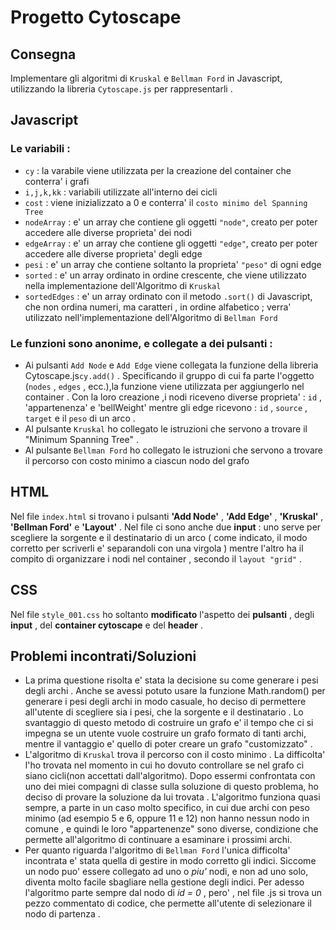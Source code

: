 # Progetto Cytoscape

## Consegna
Implementare gli algoritmi di `Kruskal` e `Bellman Ford` in Javascript, utilizzando
la libreria `Cytoscape.js` per rappresentarli .
## Javascript
### Le variabili :
* `cy` : la varabile viene utilizzata per la creazione del container che conterra' i grafi 
* `i,j,k,kk` : variabili utilizzate all'interno dei cicli
* `cost` : viene inizializzato a 0 e conterra' il `costo minimo del Spanning Tree` 
* `nodeArray` : e' un array che contiene gli oggetti `"node"`, creato per poter
accedere alle diverse proprieta' dei nodi
* `edgeArray` : e' un array che contiene gli oggetti `"edge"`, creato per poter
accedere alle diverse proprieta' degli edge
* `pesi` : e' un array che contiene soltanto la proprieta' `"peso"` di ogni edge
* `sorted` :  e' un array ordinato in ordine crescente, che viene utilizzato nella implementazione
dell'Algoritmo di `Kruskal`
* `sortedEdges` : e' un array ordinato con il metodo `.sort()` di Javascript, che non ordina numeri, ma caratteri , in ordine alfabetico ; verra' utilizzato nell'implementazione dell'Algoritmo di 
`Bellman Ford`
### Le funzioni sono anonime, e collegate a dei pulsanti :
* Ai pulsanti `Add Node` e `Add Edge` viene collegata la funzione della libreria Cytoscape.js`cy.add()` . Specificando il gruppo di cui fa parte l'oggetto (`nodes` , `edges` , ecc.),la funzione viene utilizzata per aggiungerlo nel container . Con la loro creazione ,i nodi riceveno diverse proprieta' : `id` , 'appartenenza' e 'bellWeight' mentre gli edge ricevono : `id` , `source` , `target` e il `peso` di un arco .
* Al pulsante `Kruskal` ho collegato le istruzioni che servono a trovare il "Minimum Spanning Tree" .
* Al pulsante `Bellman Ford` ho collegato le istruzioni che servono a trovare il percorso con costo minimo a ciascun nodo del grafo
## HTML
Nel file `index.html` si trovano i pulsanti **'Add Node'** , **'Add Edge'** , **'Kruskal'** , **'Bellman Ford'** e **'Layout'** . Nel file ci sono anche due **input** : uno serve per scegliere la sorgente e il destinatario di un arco ( come indicato, il modo corretto per scriverli e' separandoli con una virgola ) mentre l'altro ha il compito di organizzare i nodi nel container , secondo il `layout "grid"` . 
## CSS
Nel file `style_001.css` ho soltanto **modificato** l'aspetto dei **pulsanti** , degli **input** , del **container cytoscape** e del **header** .
## Problemi incontrati/Soluzioni
* La prima questione risolta e' stata la decisione su come generare i pesi degli archi . Anche se avessi potuto usare la funzione Math.random() per generare i pesi
degli archi in modo casuale, ho deciso di permettere all'utente di scegliere sia i pesi, che la sorgente e il destinatario . Lo svantaggio di questo metodo di costruire un grafo e' il tempo che ci si impegna se un utente vuole costruire un grafo formato di tanti archi, mentre il vantaggio e' quello di poter creare un grafo "customizzato" .
* L'algoritmo di `Kruskal` trova il percorso con il costo minimo . La difficolta' l'ho trovata nel momento in cui ho dovuto controllare se nel grafo ci siano cicli(non accettati dall'algoritmo). Dopo essermi confrontata con uno dei miei compagni di classe sulla soluzione di questo problema, ho deciso di provare la soluzione da lui trovata . L'algoritmo funziona quasi sempre, a parte in un caso molto specifico, in cui due archi con peso minimo (ad esempio 5 e 6, oppure 11 e 12) non hanno nessun nodo in comune , e quindi le loro "appartenenze" sono diverse, condizione che permette all'algoritmo di continuare a esaminare i prossimi archi.
* Per quanto riguarda l'algoritmo di `Bellman Ford` l'unica difficolta' incontrata e' stata quella di gestire in modo corretto gli indici. Siccome un nodo puo' essere collegato ad uno o *piu'* nodi, e non ad uno solo, diventa molto facile sbagliare nella gestione degli indici. Per adesso l'algoritmo parte sempre dal nodo di *id = 0* , pero' , nel file .js si trova un pezzo commentato di codice, che permette all'utente di selezionare il nodo di partenza .